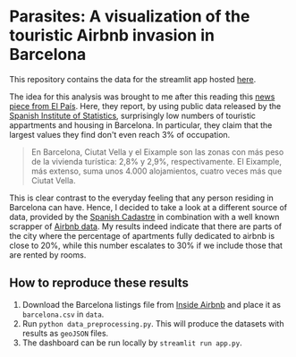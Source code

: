 # Parasites: A visualization of the touristic Airbnb invasion in Barcelona

This repository contains the data for the streamlit app hosted [here](https://parasites.streamlit.app/).

The idea for this analysis was brought to me after this reading this [news piece from El País](https://elpais.com/economia/2025-07-02/donde-estan-los-casi-400000-pisos-turisticos-de-espana-el-mapa-calle-a-calle.html). Here, they report, by using public data released by the [Spanish Institute of Statistics](https://www.ine.es/),  surprisingly low numbers of touristic appartments and housing in Barcelona. In particular, they claim that the largest values they find don't even reach 3% of occupation.

> En Barcelona, Ciutat Vella y el Eixample son las zonas con más peso de la vivienda turística: 2,8% y 2,9%, respectivamente. El Eixample, más extenso, suma unos 4.000 alojamientos, cuatro veces más que Ciutat Vella.

This is clear contrast to the everyday feeling that any person residing in Barcelona can have. Hence, I decided to take a look at a different source of data, provided by the [Spanish Cadastre](https://www.catastro.hacienda.gob.es/webinspire/index.html) in combination with a well known scrapper of [Airbnb data](https://insideairbnb.com/get-the-data/). My results indeed indicate that there are parts of the city where the percentage of apartments fully dedicated to airbnb is close to 20%, while this number escalates to 30% if we include those that are rented by rooms.

## How to reproduce these results

1. Download the Barcelona listings file from [Inside Airbnb](https://insideairbnb.com/get-the-data/) and place it as `barcelona.csv` in `data`.
2. Run `python data_preprocessing.py`. This will produce the datasets with results as `geoJSON` files.
3. The dashboard can be run locally by `streamlit run app.py`.
